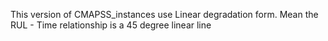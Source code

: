 This version of CMAPSS_instances use Linear degradation form. Mean the RUL - Time relationship is a 45 degree linear line
